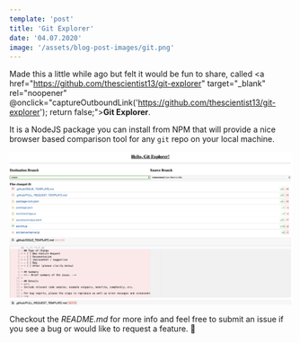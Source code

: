 ```yaml
---
template: 'post'
title: 'Git Explorer'
date: '04.07.2020'
image: '/assets/blog-post-images/git.png'
---
```


Made this a little while ago but felt it would be fun to share, called <a href="https://github.com/thescientist13/git-explorer" target="_blank" rel="noopener" @onclick="captureOutboundLink('https://github.com/thescientist13/git-explorer'); return false;"><b>Git Explorer</b>.</a>

It is a NodeJS package you can install from NPM that will provide a nice browser based comparison tool for any `git` repo on your local machine.

![Project Screenshot](https://raw.githubusercontent.com/thescientist13/git-explorer/master/git-explorer.png)

Checkout the _README.md_ for more info and feel free to submit an issue if you see a bug or would like to request a feature. 👋